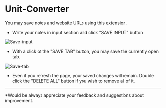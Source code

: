 # Unit-Converter
You may save notes and website URLs using this extension.

* Write your notes in input section and click "SAVE INPUT" button

![Save-input](https://user-images.githubusercontent.com/106872138/209137030-5b794934-4fa0-4a3f-8ec9-e98af7d1457d.png)

* With a click of the "SAVE TAB" button, you may save the currently open tab.

![Save-tab](https://user-images.githubusercontent.com/106872138/209137675-659f60f5-9ca7-4b57-904b-89f145aae94b.png)

* Even if you refresh the page, your saved changes will remain. Double click the "DELETE ALL" button if you wish to remove all of it.
-------
*Would be always appreciate your feedback and suggestions about improvement.
